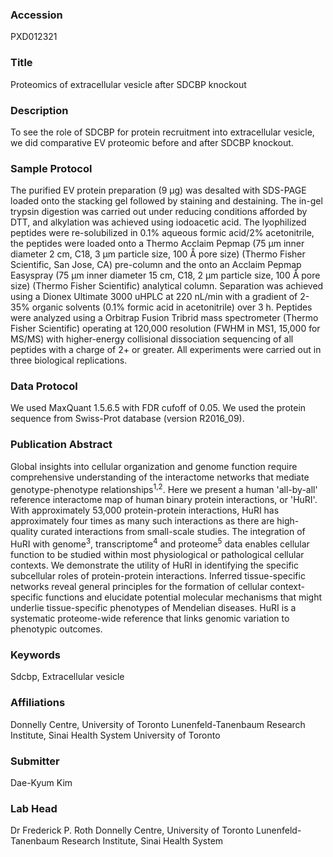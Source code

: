 ### Accession
PXD012321

### Title
Proteomics of extracellular vesicle after SDCBP knockout

### Description
To see the role of SDCBP for protein recruitment into extracellular vesicle, we did comparative EV proteomic before and after SDCBP knockout.

### Sample Protocol
The purified EV protein preparation (9 μg) was desalted with SDS-PAGE loaded onto the stacking gel followed by staining and destaining. The in-gel trypsin digestion was carried out under reducing conditions afforded by DTT, and alkylation was achieved using iodoacetic acid. The lyophilized peptides were re-solubilized in 0.1% aqueous formic acid/2% acetonitrile, the peptides were loaded onto a Thermo Acclaim Pepmap (75 µm inner diameter  2 cm, C18, 3 μm particle size, 100 Å pore size) (Thermo Fisher Scientific, San Jose, CA) pre-column and the onto an Acclaim Pepmap Easyspray (75 µm inner diameter  15 cm, C18, 2 μm particle size, 100 Å pore size) (Thermo Fisher Scientific) analytical column. Separation was achieved using a Dionex Ultimate 3000 uHPLC at 220 nL/min with a gradient of 2-35% organic solvents (0.1% formic acid in acetonitrile) over 3 h. Peptides were analyzed using a Orbitrap Fusion Tribrid mass spectrometer (Thermo Fisher Scientific) operating at 120,000 resolution (FWHM in MS1, 15,000 for MS/MS) with higher-energy collisional dissociation sequencing of all peptides with a charge of 2+ or greater. All experiments were carried out in three biological replications.

### Data Protocol
We used MaxQuant 1.5.6.5 with FDR cufoff of 0.05. We used the protein sequence from Swiss-Prot database (version R2016_09).

### Publication Abstract
Global insights into cellular organization and genome function require comprehensive understanding of the interactome networks that mediate genotype-phenotype relationships<sup>1,2</sup>. Here we present a human 'all-by-all' reference interactome map of human binary protein interactions, or 'HuRI'. With approximately 53,000 protein-protein interactions, HuRI has approximately four times as many such interactions as there are high-quality curated interactions from small-scale studies. The integration of HuRI with genome<sup>3</sup>, transcriptome<sup>4</sup> and proteome<sup>5</sup> data enables cellular function to be studied within most physiological or pathological cellular contexts. We demonstrate the utility of HuRI in identifying the specific subcellular roles of protein-protein interactions. Inferred tissue-specific networks reveal general principles for the formation of cellular context-specific functions and elucidate potential molecular mechanisms that might underlie tissue-specific phenotypes of Mendelian diseases. HuRI is a systematic proteome-wide reference that links genomic variation to phenotypic outcomes.

### Keywords
Sdcbp, Extracellular vesicle

### Affiliations
Donnelly Centre, University of Toronto Lunenfeld-Tanenbaum Research Institute, Sinai Health System
University of Toronto

### Submitter
Dae-Kyum Kim

### Lab Head
Dr Frederick P. Roth
Donnelly Centre, University of Toronto Lunenfeld-Tanenbaum Research Institute, Sinai Health System



